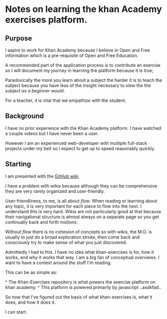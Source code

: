 # Notes on learning the khan Academy exercises platform.

## Purpose

I aspire to work for Khan Academy because I believe in Open and Free information 
which is a pre-requisite of Open and Free Education.

A recommended part of the application process is to contribute an exercise so 
I will document my journey in learning the platform because it is true;

Paradoxically the more you learn about a subject the harder it is to teach the subject
because you have less of the insight necessary to view the the subject _as a beginner would_.

For a teacher, it is vital that we empathize with the student.

## Background

I have no prior experience with the Khan Academy platform. 
I have watched a couple videos but I have never been a user.

However I am an experienced web-developer with multiple full-stack projects under my belt 
so I expect to get up to speed reasonably quickly.

## Starting

I am presented with the [GitHub wiki](https://github.com/Khan/khan-exercises/wiki).

I have a problem with wikis because although they can be comprehensive they are very rarely organized and user-friendly.

User-friendliness, to me, is all about _flow_. When reading or learning about any topic, it is very important for each piece to 
flow into the next. I understand this is very hard. Wikis are not particularly good at that because their navigational structure is almost always on a separate page so you get continually back and forth motions.

Without _flow_ there is no cohesion of concepts so with wikis, the M.O. is usually to just do a broad exploration stroke,
then come back and consciously try to make sense of what you just discovered.

Admittedly I had to this. I have no idea what khan-exercises is for, how it works, and why it works that way.
I am a big fan of conceptual overviews. I want to have a context around the stuff I'm reading.

This can be as simple as:

^ The Khan-Exercises repository is what powers the exercise platform on khan academy.
^ This platform is powered primarily by javascript ..asdkfad..

So now that I've figured out the basis of what khan-exercises is, what it does, and _how_ it does it.

I can start.








